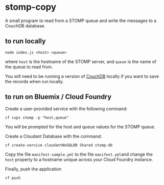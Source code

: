 stomp-copy
================================================================================

A small program to read from a STOMP queue and write the messages to a CouchDB
database.


to run locally
--------------------------------------------------------------------------------

    node index.js <host> <queue>

where `host` is the hostname of the STOMP server, and `queue` is the name of
the queue to read from.

You will need to be running a version of [CouchDB](http://couchdb.apache.org/)
locally if you want to save the records when run locally.


to run on Bluemix / Cloud Foundry
--------------------------------------------------------------------------------

Create a user-provided service with the following command:

    cf cups stomp -p "host,queue"

You will be prompted for the host and queue values for the STOMP queue.

Create a Cloudant Database with the command:

    cf create-service cloudantNoSQLDB Shared stomp-db

Copy the file `manifest-sample.yml` to the file `manifest.yml`and change the
`host` property to a hostname unique across your Cloud Foundry instance.

Finally, push the application

    cf push
